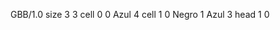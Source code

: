 <gs-board without-header> GBB/1.0
size 3 3
cell 0 0 Azul 4
cell 1 0 Negro 1 Azul 3
head 1 0
 </gs-board>